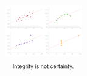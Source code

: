 <center>
<img src="img/AnscombesQuartet.png" alt="Anscombe's Quartet" width=40% />

Integrity is not certainty.
</center>
